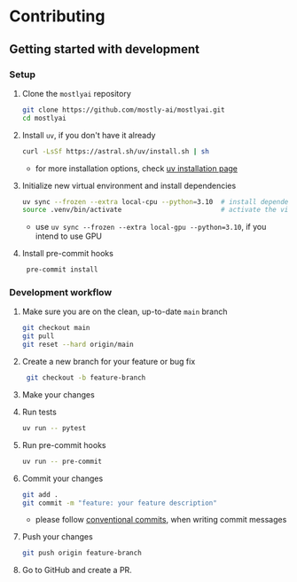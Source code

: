 # Contributing

## Getting started with development

### Setup

1. Clone the `mostlyai` repository
   ```bash
   git clone https://github.com/mostly-ai/mostlyai.git
   cd mostlyai
   ```

2. Install `uv`, if you don't have it already
   ```bash
   curl -LsSf https://astral.sh/uv/install.sh | sh
   ```
   - for more installation options, check [uv installation page](https://docs.astral.sh/uv/getting-started/installation/)

3. Initialize new virtual environment and install dependencies
   ```bash
   uv sync --frozen --extra local-cpu --python=3.10  # install dependencies into a new virtual environment
   source .venv/bin/activate                         # activate the virtual environment
   ```
   - use `uv sync --frozen --extra local-gpu --python=3.10`, if you intend to use GPU

4. Install pre-commit hooks
   ```bash
    pre-commit install
    ```

### Development workflow

1. Make sure you are on the clean, up-to-date `main` branch
   ```bash
   git checkout main
   git pull
   git reset --hard origin/main
   ```

2. Create a new branch for your feature or bug fix
   ```bash
    git checkout -b feature-branch
    ```

3. Make your changes
4. Run tests
   ```bash
   uv run -- pytest
   ```

5. Run pre-commit hooks
   ```bash
   uv run -- pre-commit
   ```

6. Commit your changes
    ```bash
    git add .
    git commit -m "feature: your feature description"
    ```
   - please follow [conventional commits](https://gist.github.com/qoomon/5dfcdf8eec66a051ecd85625518cfd13), when writing commit messages

7. Push your changes
    ```bash
    git push origin feature-branch
    ```

8. Go to GitHub and create a PR.
